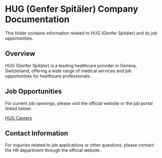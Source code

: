# HUG (Genfer Spitäler) Company Documentation

This folder contains information related to HUG (Genfer Spitäler) and its job opportunities.

## Overview

HUG (Genfer Spitäler) is a leading healthcare provider in Geneva, Switzerland, offering a wide range of medical services and job opportunities for healthcare professionals.

## Job Opportunities

For current job openings, please visit the official website or the job portal linked below:

[HUG Careers](https://careers.smartrecruiters.com/HUG)

## Contact Information

For inquiries related to job applications or other questions, please contact the HR department through the official website.